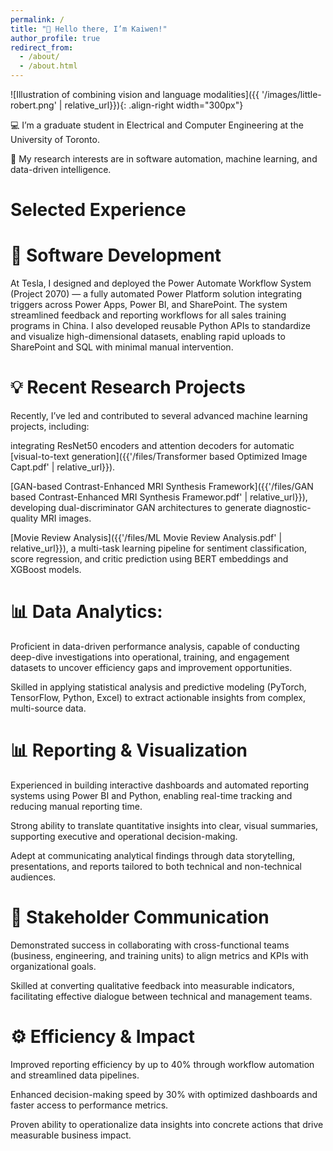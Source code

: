 ```yaml
---
permalink: /
title: "👋 Hello there, I’m Kaiwen!"
author_profile: true
redirect_from: 
  - /about/
  - /about.html
---
```




![Illustration of combining vision and language modalities]({{ '/images/little-robert.png' | relative_url}}){: .align-right width="300px"}



💻 I’m a graduate student in Electrical and Computer Engineering at the University of Toronto.

🧠 My research interests are in software automation, machine learning, and data-driven intelligence.


Selected Experience
======
🧩 Software Development
======
At Tesla, I designed and deployed the Power Automate Workflow System (Project 2070) — a fully automated Power Platform solution integrating triggers across Power Apps, Power BI, and SharePoint. The system streamlined feedback and reporting workflows for all sales training programs in China. I also developed reusable Python APIs to standardize and visualize high-dimensional datasets, enabling rapid uploads to SharePoint and SQL with minimal manual intervention.

💡 Recent Research Projects
======
Recently, I’ve led and contributed to several advanced machine learning projects, including:

integrating ResNet50 encoders and attention decoders for automatic [visual-to-text generation]({{'/files/Transformer based Optimized Image Capt.pdf' | relative_url}}).

[GAN-based Contrast-Enhanced MRI Synthesis Framework]({{'/files/GAN based Contrast-Enhanced MRI Synthesis Framewor.pdf' | relative_url}}), developing dual-discriminator GAN architectures to generate diagnostic-quality MRI images.

[Movie Review Analysis]({{'/files/ML Movie Review Analysis.pdf' | relative_url}}), a multi-task learning pipeline for sentiment classification, score regression, and critic prediction using BERT embeddings and XGBoost models.

📊 Data Analytics:
======

Proficient in data-driven performance analysis, capable of conducting deep-dive investigations into operational, training, and engagement datasets to uncover efficiency gaps and improvement opportunities.

Skilled in applying statistical analysis and predictive modeling (PyTorch, TensorFlow, Python, Excel) to extract actionable insights from complex, multi-source data.

📊 Reporting & Visualization
======
Experienced in building interactive dashboards and automated reporting systems using Power BI and Python, enabling real-time tracking and reducing manual reporting time.

Strong ability to translate quantitative insights into clear, visual summaries, supporting executive and operational decision-making.

Adept at communicating analytical findings through data storytelling, presentations, and reports tailored to both technical and non-technical audiences.

🤝 Stakeholder Communication
======

Demonstrated success in collaborating with cross-functional teams (business, engineering, and training units) to align metrics and KPIs with organizational goals.

Skilled at converting qualitative feedback into measurable indicators, facilitating effective dialogue between technical and management teams.

⚙️ Efficiency & Impact
======

Improved reporting efficiency by up to 40% through workflow automation and streamlined data pipelines.

Enhanced decision-making speed by 30% with optimized dashboards and faster access to performance metrics.

Proven ability to operationalize data insights into concrete actions that drive measurable business impact.







